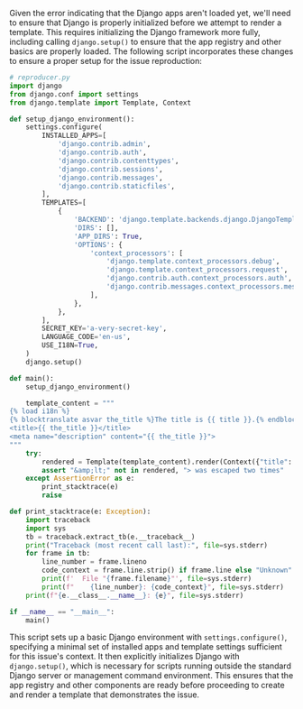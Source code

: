 Given the error indicating that the Django apps aren't loaded yet, we'll need to ensure that Django is properly initialized before we attempt to render a template. This requires initializing the Django framework more fully, including calling `django.setup()` to ensure that the app registry and other basics are properly loaded. The following script incorporates these changes to ensure a proper setup for the issue reproduction:

```python
# reproducer.py
import django
from django.conf import settings
from django.template import Template, Context

def setup_django_environment():
    settings.configure(
        INSTALLED_APPS=[
            'django.contrib.admin',
            'django.contrib.auth',
            'django.contrib.contenttypes',
            'django.contrib.sessions',
            'django.contrib.messages',
            'django.contrib.staticfiles',
        ],
        TEMPLATES=[
            {
                'BACKEND': 'django.template.backends.django.DjangoTemplates',
                'DIRS': [],
                'APP_DIRS': True,
                'OPTIONS': {
                    'context_processors': [
                        'django.template.context_processors.debug',
                        'django.template.context_processors.request',
                        'django.contrib.auth.context_processors.auth',
                        'django.contrib.messages.context_processors.messages',
                    ],
                },
            },
        ],
        SECRET_KEY='a-very-secret-key',
        LANGUAGE_CODE='en-us',
        USE_I18N=True,
    )
    django.setup()

def main():
    setup_django_environment()

    template_content = """
{% load i18n %}
{% blocktranslate asvar the_title %}The title is {{ title }}.{% endblocktranslate %}
<title>{{ the_title }}</title>
<meta name="description" content="{{ the_title }}">
"""
    try:
        rendered = Template(template_content).render(Context({"title": "<>& Title"}))
        assert "&amp;lt;" not in rendered, "> was escaped two times"
    except AssertionError as e:
        print_stacktrace(e)
        raise

def print_stacktrace(e: Exception):
    import traceback
    import sys
    tb = traceback.extract_tb(e.__traceback__)
    print("Traceback (most recent call last):", file=sys.stderr)
    for frame in tb:
        line_number = frame.lineno
        code_context = frame.line.strip() if frame.line else "Unknown"
        print(f'  File "{frame.filename}"', file=sys.stderr)
        print(f"    {line_number}: {code_context}", file=sys.stderr)
    print(f"{e.__class__.__name__}: {e}", file=sys.stderr)

if __name__ == "__main__":
    main()
```

This script sets up a basic Django environment with `settings.configure()`, specifying a minimal set of installed apps and template settings sufficient for this issue's context. It then explicitly initializes Django with `django.setup()`, which is necessary for scripts running outside the standard Django server or management command environment. This ensures that the app registry and other components are ready before proceeding to create and render a template that demonstrates the issue.